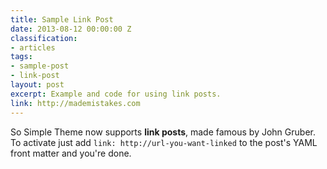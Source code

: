 ```yaml
---
title: Sample Link Post
date: 2013-08-12 00:00:00 Z
classification:
- articles
tags:
- sample-post
- link-post
layout: post
excerpt: Example and code for using link posts.
link: http://mademistakes.com
---
```


So Simple Theme now supports **link posts**, made famous by John Gruber. To activate just add `link: http://url-you-want-linked` to the post's YAML front matter and you're done.